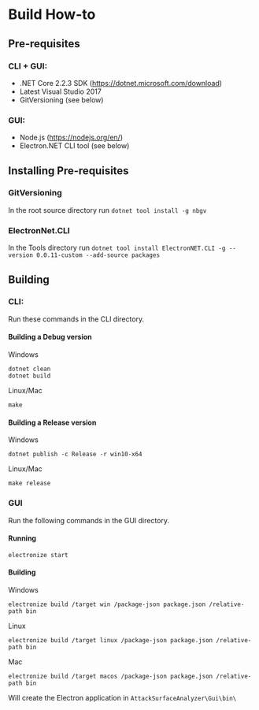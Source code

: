 # Build How-to

## Pre-requisites

### CLI + GUI:
- .NET Core 2.2.3 SDK (https://dotnet.microsoft.com/download)
- Latest Visual Studio 2017
- GitVersioning (see below)

### GUI: 
- Node.js (https://nodejs.org/en/)
- Electron.NET CLI tool (see below)

## Installing Pre-requisites

### GitVersioning
In the root source directory run ```dotnet tool install -g nbgv```

### ElectronNet.CLI
In the Tools directory run ```dotnet tool install ElectronNET.CLI -g --version 0.0.11-custom --add-source packages```

## Building

### CLI:
Run these commands in the CLI directory.

#### Building a Debug version

Windows
```
dotnet clean
dotnet build
```

Linux/Mac
```
make
```

#### Building a Release version

Windows
```
dotnet publish -c Release -r win10-x64
```

Linux/Mac
```
make release
```

### GUI

Run the following commands in the GUI directory.

#### Running

```
electronize start
```

#### Building

Windows
```
electronize build /target win /package-json package.json /relative-path bin
```

Linux
```
electronize build /target linux /package-json package.json /relative-path bin
```

Mac
```
electronize build /target macos /package-json package.json /relative-path bin
```

Will create the Electron application in ```AttackSurfaceAnalyzer\Gui\bin\```
